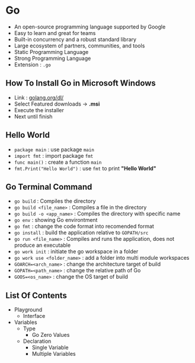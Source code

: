 # Go
- An open-source programming language supported by Google
- Easy to learn and great for teams
- Built-in concurrency and a robust standard library
- Large ecosystem of partners, communities, and tools
- Static Programming Language
- Strong Programming Language
- Extension : `.go`

## How To Install Go in Microsoft Windows
- Link : [golang.org/dl/](https://golang.org/dl/)
- Select Featured downloads -> **.msi**
- Execute the installer
- Next until finish

## Hello World
- `package main` : use package `main`
- `import fmt` : import package `fmt`
- `func main()` : create a function `main`
- `fmt.Print("Hello World")` : use `fmt` to print **"Hello World"**

## Go Terminal Command
- `go build` : Compiles the directory
- `go build <file_name>` : Compiles a file in the directory
- `go build -o <app_name>` : Compiles the directory with specific name
- `go env` : showing Go environtment
- `go fmt` : change the code format into recomended format
- `go install` : build the application relative to `GOPATH/src`
- `go run <file_name>` : Compiles and runs the application, does not produce an executable
- `go work init` : initiate the go workspace in a folder
- `go work use <folder_name>` : add a folder into multi module workspaces
- `GOARCH=<arch_name>` : change the architecture target of build
- `GOPATH=<path_name>` : change the relative path of Go
- `GOOS=<os_name>` : change the OS target of build


## List Of Contents
- Playground
    - Interface
- Variables
    - Type
        - Go Zero Values
    - Declaration
        - Single Variable
        - Multiple Variables

